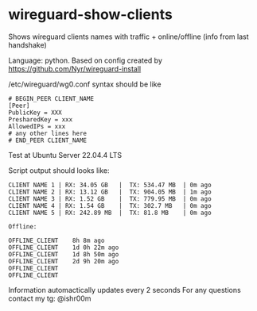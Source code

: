 # wireguard-show-clients
Shows wireguard clients names with traffic + online/offline (info from last handshake)

Language: python. Based on config created by https://github.com/Nyr/wireguard-install

/etc/wireguard/wg0.conf syntax should be like

```
# BEGIN_PEER CLIENT_NAME
[Peer]
PublicKey = XXX
PresharedKey = xxx
AllowedIPs = xxx
# any other lines here
# END_PEER CLIENT_NAME
```
Test at Ubuntu Server 22.04.4 LTS

Script output should looks like:
```
CLIENT NAME 1 | RX: 34.05 GB   |  TX: 534.47 MB  | 0m ago
CLIENT NAME 2 | RX: 13.12 GB   |  TX: 904.05 MB  | 1m ago
CLIENT NAME 3 | RX: 1.52 GB    |  TX: 779.95 MB  | 0m ago
CLIENT NAME 4 | RX: 1.54 GB    |  TX: 302.7 MB   | 0m ago
CLIENT NAME 5 | RX: 242.89 MB  |  TX: 81.8 MB    | 0m ago

Offline:

OFFLINE_CLIENT    8h 8m ago
OFFLINE_CLIENT    1d 0h 22m ago
OFFLINE_CLIENT    1d 8h 50m ago
OFFLINE_CLIENT    2d 9h 20m ago
OFFLINE_CLIENT
OFFLINE_CLIENT
```

Information automactically updates every 2 seconds
For any questions contact my tg: @ishr00m
